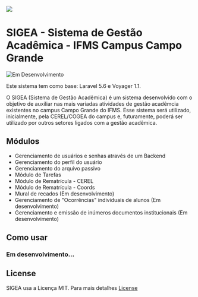 ![](https://raw.githubusercontent.com/ifms-na/siai-ifms-na/master/app/assets/images/logo_ifms.png?token=ABT0W4aSOnogYpUeUhFZlcp1WgNYR34Gks5Yv3kuwA%3D%3D)


# SIGEA - Sistema de Gestão Acadêmica - IFMS Campus Campo Grande

![Em Desenvolvimento](http://messages.hellobits.com/success.svg?message=Em%20Desenvolvimento)

Este sistema tem como base: Laravel 5.6 e Voyager 1.1.

O SIGEA (Sistema de Gestão Acadêmica) é um sistema desenvolvido com o objetivo de auxiliar nas mais variadas atividades de gestão acadêmcia existentes no campus Campo Grande do IFMS. Esse sistema será utilizado, inicialmente, pela CEREL/COGEA do campus e, futuramente, poderá ser utilizado por outros setores ligados com a gestão acadêmica.

## Módulos

 - Gerenciamento de usuários e senhas através de um Backend
 - Gerenciamento do perfil do usuário
 - Gerenciamento do arquivo passivo
 - Módulo de Tarefas
 - Módulo de Rematrícula - CEREL
 - Módulo de Rematrícula - Coords
 - Mural de recados (Em desenvolvimento)
 - Gerenciamento de "Ocorrências" individuais de alunos (Em desenvolvimento)
 - Gerenciamento e emissão de inúmeros documentos institucionais (Em desenvolvimento)

## Como usar

### Em desenvolvimento...

<!-- **Primeiro passo:** Clone o projeto

    git clone git@github.com:Braiani/enem.git

**Segundo passo:** Instalar as dependências do Laravel (Necessário ter Composer instalado)

    composer install --no-dev

**Terceiro passo:** Instalar o Voyager

    php artisan voyager:install

**Quarto passo:** Rodar as migrations e seeds necessárias

    php artisan migrate --seed

## Usuário padrão

Por padrão o SIVEN cria um usuário administrador, o qual poderá criar mais quantos usuários forem necessários. As credenciais são:

    usuário = admin@admin.com
    senha = admin -->

## License

SIGEA usa a Licença MIT. Para mais detalhes [License](https://github.com/Braiani/sigea/blob/master/LICENSE)
